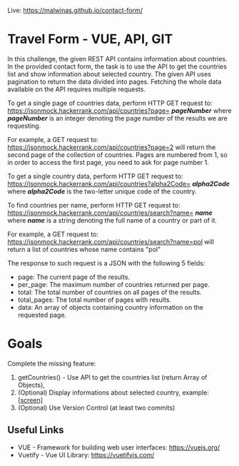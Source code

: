 Live: https://malwinas.github.io/contact-form/

# Travel Form - VUE, API, GIT

In this challenge, the given REST API contains information about countries.
In the provided contact form, the task is to use the API to get the countries list and show information about selected country.
The given API uses pagination to return the data divided into pages. Fetching the whole data available on the API requires multiple requests.

To get a single page of countries data, perform HTTP GET request to:
https://jsonmock.hackerrank.com/api/countries?page= ***pageNumber***
where ***pageNumber*** is an integer denoting the page number of the results we are requesting.

For example, a GET request to:
https://jsonmock.hackerrank.com/api/countries?page=2
will return the second page of the collection of countries. Pages are numbered from 1, so in order to access the first page, you need to ask for page number 1.

To get a single country data, perform HTTP GET request to:
https://jsonmock.hackerrank.com/api/countries?alpha2Code= ***alpha2Code***
where ***alpha2Code*** is the two-letter unique code of the country.

To find countries per name, perform HTTP GET request to:
https://jsonmock.hackerrank.com/api/countries/search?name= ***name***
where ***name*** is a string denoting the full name of a country or part of it.

For example, a GET request to:
https://jsonmock.hackerrank.com/api/countries/search?name=pol
will return a list of countries whose name contains "pol"

The response to such request is a JSON with the following 5 fields:

 - page: The current page of the results.
 - per_page: The maximum number of countries returned per page.
 - total: The total number of countries on all pages of the results.
 - total_pages: The total number of pages with results.
 - data: An array of objects containing country information on the
   requested page.
   

# Goals

Complete the missing feature:

 1. getCountries() - Use API to get the countries list (return Array of Objects),
 2. (Optional) Display informations about selected country, example: [\[screen\]](https://raw.githubusercontent.com/ozpartsit/contact-form/bfef457bf6c889f925a4ae408f5a45d3a0aeb20b/example.jpg)
 3. (Optional) Use Version Control (at least two commits)

## Useful Links

 - VUE - Framework for building web user interfaces: https://vuejs.org/
 - Vuetify - Vue UI Library: https://vuetifyjs.com/
